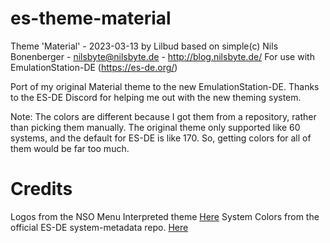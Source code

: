 # es-theme-material
Theme 'Material' - 2023-03-13 by Lilbud
based on simple(c) Nils Bonenberger - nilsbyte@nilsbyte.de - http://blog.nilsbyte.de/
For use with EmulationStation-DE (https://es-de.org/)

Port of my original Material theme to the new EmulationStation-DE. Thanks to the ES-DE Discord for helping me out with the new theming system. 

Note: The colors are different because I got them from a repository, rather than picking them manually. The original theme only supported like 60 systems, and the default for ES-DE is like 170. So, getting colors for all of them would be far too much.

# Credits
Logos from the NSO Menu Interpreted theme [Here](https://github.com/anthonycaccese/nso-menu-interpreted-es-de)
System Colors from the official ES-DE system-metadata repo. [Here](https://gitlab.com/es-de/themes/system-metadata)